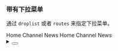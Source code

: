 ### 带有下拉菜单

通过 `droplist` 或者 `routes` 来指定下拉菜单。

<div class="cell-demo vp-raw">
  <yc-space direction="vertical">
    <yc-breadcrumb :routes="routes" />
    <yc-breadcrumb>
      <yc-breadcrumb-item>Home</yc-breadcrumb-item>
      <yc-breadcrumb-item :droplist="droplist"> Channel </yc-breadcrumb-item>
      <yc-breadcrumb-item>News</yc-breadcrumb-item>
    </yc-breadcrumb>
    <yc-breadcrumb>
      <yc-breadcrumb-item>Home</yc-breadcrumb-item>
      <yc-breadcrumb-item>
        <template #droplist>
          <yc-doption>Option 1</yc-doption>
          <yc-dsubmenu value="option-1">
            <template #default>Option 2</template>
            <template #content>
              <yc-doption>Option 2-1</yc-doption>
              <yc-doption>Option 2-2</yc-doption>
              <yc-doption>Option 2-3</yc-doption>
            </template>
            <template #footer>
              <div style="padding: 6px; text-align: center;">
                <yc-button>Click</yc-button>
              </div>
            </template>
          </yc-dsubmenu>
          <yc-doption>Option 3</yc-doption>
        </template>
        Channel
      </yc-breadcrumb-item>
      <yc-breadcrumb-item>News</yc-breadcrumb-item>
    </yc-breadcrumb>
  </yc-space>
</div>

<script setup>
import { ref } from 'vue';
const routes = ref([
  {
    path: '/',
    label: 'Home',
  },
  {
    path: '/channel',
    label: 'Channel',
    children: [
      {
        path: '/users',
        label: 'Users',
      },
      {
        path: '/permission',
        label: 'Permission',
      },
    ],
  },
  {
    path: '/news',
    label: 'News',
  },
]);
const droplist = ref([
  {
    path: '/goods',
    label: 'Goods',
  },
  {
    path: '/wallet',
    label: 'Wallet',
  },
]);
</script>

<details>
<summary>
 <button class="code-btn"  >
    <icon-code />
 </button>
</summary>

```vue
<template>
  <yc-space direction="vertical">
    <yc-breadcrumb :routes="routes" />
    <yc-breadcrumb>
      <yc-breadcrumb-item>Home</yc-breadcrumb-item>
      <yc-breadcrumb-item :droplist="droplist"> Channel </yc-breadcrumb-item>
      <yc-breadcrumb-item>News</yc-breadcrumb-item>
    </yc-breadcrumb>
    <yc-breadcrumb>
      <yc-breadcrumb-item>Home</yc-breadcrumb-item>
      <yc-breadcrumb-item>
        <template #droplist>
          <yc-doption>Option 1</yc-doption>
          <yc-dsubmenu value="option-1">
            <template #default>Option 2</template>
            <template #content>
              <yc-doption>Option 2-1</yc-doption>
              <yc-doption>Option 2-2</yc-doption>
              <yc-doption>Option 2-3</yc-doption>
            </template>
            <template #footer>
              <div style="padding: 6px; text-align: center;">
                <yc-button>Click</yc-button>
              </div>
            </template>
          </yc-dsubmenu>
          <yc-doption>Option 3</yc-doption>
        </template>
        Channel
      </yc-breadcrumb-item>
      <yc-breadcrumb-item>News</yc-breadcrumb-item>
    </yc-breadcrumb>
  </yc-space>
</template>

<script setup>
import { ref } from 'vue';
const routes = ref([
  {
    path: '/',
    label: 'Home',
  },
  {
    path: '/channel',
    label: 'Channel',
    children: [
      {
        path: '/users',
        label: 'Users',
      },
      {
        path: '/permission',
        label: 'Permission',
      },
    ],
  },
  {
    path: '/news',
    label: 'News',
  },
]);
const droplist = ref([
  {
    path: '/goods',
    label: 'Goods',
  },
  {
    path: '/wallet',
    label: 'Wallet',
  },
]);
</script>
```

</details>
